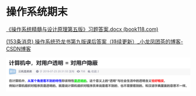 # 操作系统期末

[《操作系统精髓与设计原理第五版》习题答案.docx (book118.com)](https://max.book118.com/html/2017/0704/120156828.shtm)

[(153条消息) 操作系统恐龙书第九版课后答案（持续更新）_小龙凤团茶的博客-CSDN博客](https://blog.csdn.net/s2765504026/article/details/123389522)

![image-20230617202016119](images/image-20230617202016119.png)

